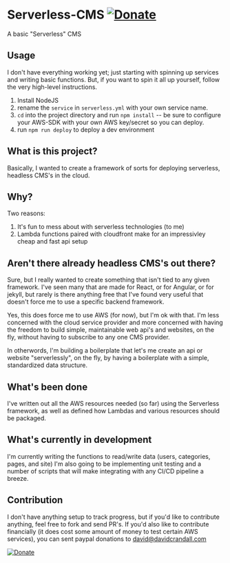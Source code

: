 # Serverless-CMS [![Donate](https://img.shields.io/badge/Donate-PayPal-green.svg)](https://paypal.me/davidgenecrandall)
A basic "Serverless" CMS

## Usage
I don't have everything working yet; just starting with spinning up services and writing basic functions. 
But, if you want to spin it all up yourself, follow the very high-level instructions.

1. Install NodeJS
2. rename the `service` in `serverless.yml` with your own service name.
3. `cd` into the project directory and run `npm install` -- be sure to configure your AWS-SDK with your own AWS key/secret so you can deploy.
4. run `npm run deploy` to deploy a dev environment


## What is this project?
Basically, I wanted to create a framework of sorts for deploying serverless, headless CMS's in the cloud.

## Why?

Two reasons:
1. It's fun to mess about with serverless technologies (to me)
2. Lambda functions paired with cloudfront make for an impressivley cheap and fast api setup

## Aren't there already headless CMS's out there?

Sure, but I really wanted to create something that isn't tied to any given framework. I've seen many that are made for React, or for Angular, or for jekyll, but rarely is there anything free that I've found very useful that doesn't force me to use a specific backend framework.

Yes, this does force me to use AWS (for now), but I'm ok with that. I'm less concerned with the cloud service provider and more concerned with having the freedom to build simple, maintainable web api's and websites, on the fly, without having to subscribe to any one CMS provider.

In otherwords, I'm building a boilerplate that let's me create an api or website "serverlessly", on the fly, by having a boilerplate with a simple, standardized data structure.

## What's been done
I've written out all the AWS resources needed (so far) using the Serverless framework, as well as defined how Lambdas and various resources should be packaged.

## What's currently in development
I'm currently writing the functions to read/write data (users, categories, pages, and site)
I'm also going to be implementing unit testing and a number of scripts that will make integrating with any CI/CD pipeline a breeze.

## Contribution
I don't have anything setup to track progress, but if you'd like to contribute anything, feel free to fork and send PR's.
If you'd also like to contribute financially (it does cost some amount of money to test certain AWS services), you can sent paypal donations to david@davidcrandall.com

[![Donate](https://img.shields.io/badge/Donate-PayPal-green.svg)](https://paypal.me/davidgenecrandall)

